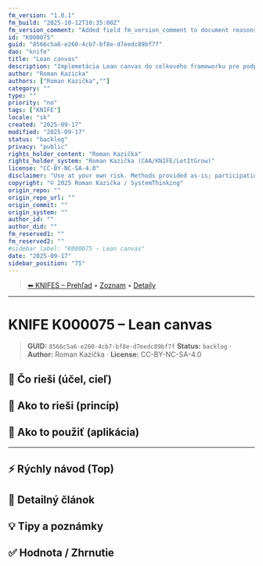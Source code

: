 ```yaml
---
fm_version: "1.0.1"
fm_build: "2025-10-12T10:35:00Z"
fm_version_comment: "Added field fm_version_comment to document reasons for FM updates"
id: "K000075"
guid: "8566c5a6-e260-4cb7-bf8e-d7eedc89bf7f"
dao: "knife"
title: "Lean canvas"
description: "Implemetácia Lean canvas do celkového frameworku pre podporu vytvárania riešení. Patrí ku metodike Q12"
author: "Roman Kazicka"
authors: ["Roman Kazička",""]
category: ""
type: ""
priority: "no"
tags: ["KNIFE"]
locale: "sk"
created: "2025-09-17"
modified: "2025-09-17"
status: "backlog"
privacy: "public"
rights_holder_content: "Roman Kazička"
rights_holder_system: "Roman Kazička (CAA/KNIFE/LetItGrow)"
license: "CC-BY-NC-SA-4.0"
disclaimer: "Use at your own risk. Methods provided as-is; participation is voluntary and context-aware."
copyright: "© 2025 Roman Kazička / SystemThinking"
origin_repo: ""
origin_repo_url: ""
origin_commit: ""
origin_system: ""
author_id: ""
author_did: ""
fm_reserved1: ""
fm_reserved2: ""
#sidebar_label: "K000075 – Lean canvas"
date: "2025-09-17"
sidebar_position: "75"
---
```

<!-- body:start -->

<!-- nav:knifes -->
> [⬅ KNIFES – Prehľad](../overview.md) • [Zoznam](../KNIFE_Overview_List.md) • [Detaily](../KNIFE_Overview_Details.md)
---
# KNIFE K000075 – Lean canvas

<!-- fm-visible: start -->
> **GUID:** `8566c5a6-e260-4cb7-bf8e-d7eedc89bf7f`
> **Status:** `backlog` · **Author:** Roman Kazička · **License:** CC-BY-NC-SA-4.0
<!-- fm-visible: end -->

## 🎯 Čo rieši (účel, cieľ)

## 🧩 Ako to rieši (princíp)

## 🧪 Ako to použiť (aplikácia)

---

## ⚡ Rýchly návod (Top)

## 📜 Detailný článok

## 💡 Tipy a poznámky

## ✅ Hodnota / Zhrnutie
